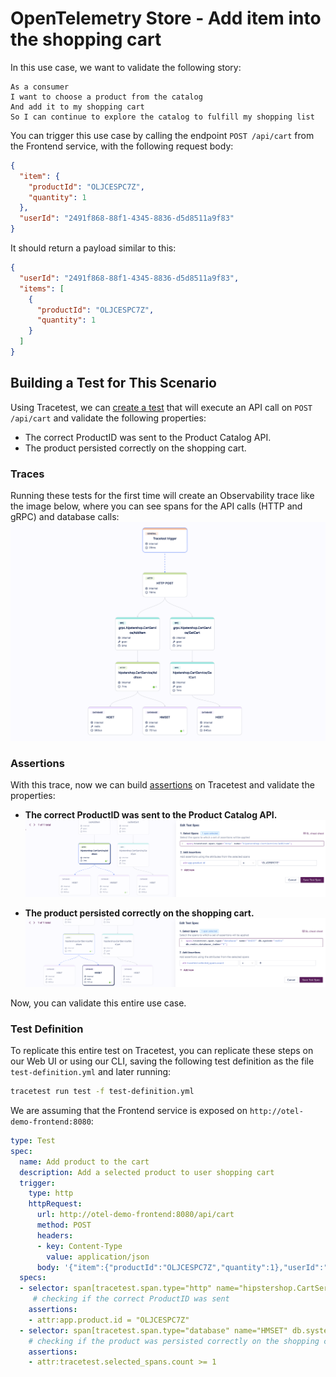 # OpenTelemetry Store - Add item into the shopping cart

In this use case, we want to validate the following story:

```
As a consumer
I want to choose a product from the catalog
And add it to my shopping cart
So I can continue to explore the catalog to fulfill my shopping list
```

You can trigger this use case by calling the endpoint `POST /api/cart` from the Frontend service, with the following request body:
```json
{
  "item": {
    "productId": "OLJCESPC7Z",
    "quantity": 1
  },
  "userId": "2491f868-88f1-4345-8836-d5d8511a9f83"
}
```

It should return a payload similar to this:
```json
{
  "userId": "2491f868-88f1-4345-8836-d5d8511a9f83",
  "items": [
    {
      "productId": "OLJCESPC7Z",
      "quantity": 1
    }
  ]
}
```

## Building a Test for This Scenario

Using Tracetest, we can [create a test](../../../web-ui/creating-tests.md) that will execute an API call on `POST /api/cart` and validate the following properties:
- The correct ProductID was sent to the Product Catalog API.
- The product persisted correctly on the shopping cart.

### Traces

Running these tests for the first time will create an Observability trace like the image below, where you can see spans for the API calls (HTTP and gRPC) and database calls:
![](../images/add-item-into-shopping-cart-trace.png)

### Assertions

With this trace, now we can build [assertions](../../../concepts/assertions.md) on Tracetest and validate the properties:

- **The correct ProductID was sent to the Product Catalog API.**
![](../images/add-item-into-shopping-cart-api-test-spec.png)

- **The product persisted correctly on the shopping cart.**
![](../images/add-item-into-shopping-cart-db-test-spec.png)

Now, you can validate this entire use case.

### Test Definition

To replicate this entire test on Tracetest, you can replicate these steps on our Web UI or using our CLI, saving the following test definition as the file `test-definition.yml` and later running:

```sh
tracetest run test -f test-definition.yml
```

We are assuming that the Frontend service is exposed on `http://otel-demo-frontend:8080`:

```yaml
type: Test
spec:
  name: Add product to the cart
  description: Add a selected product to user shopping cart
  trigger:
    type: http
    httpRequest:
      url: http://otel-demo-frontend:8080/api/cart
      method: POST
      headers:
      - key: Content-Type
        value: application/json
      body: '{"item":{"productId":"OLJCESPC7Z","quantity":1},"userId":"2491f868-88f1-4345-8836-d5d8511a9f83"}'
  specs:
  - selector: span[tracetest.span.type="http" name="hipstershop.CartService/AddItem"]
     # checking if the correct ProductID was sent
    assertions:
    - attr:app.product.id = "OLJCESPC7Z"
  - selector: span[tracetest.span.type="database" name="HMSET" db.system="redis" db.redis.database_index="0"]
    # checking if the product was persisted correctly on the shopping cart
    assertions:
    - attr:tracetest.selected_spans.count >= 1
```
